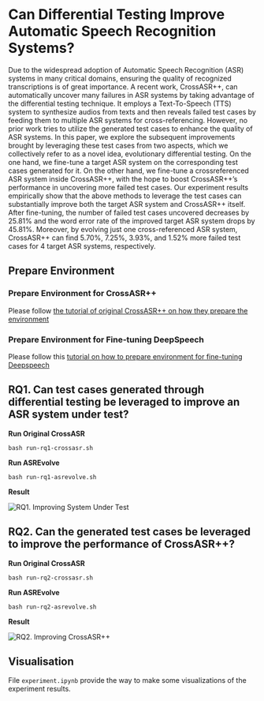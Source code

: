 # Can Differential Testing Improve Automatic Speech Recognition Systems?
 
Due to the widespread adoption of Automatic Speech Recognition (ASR) systems in many critical domains, ensuring the quality of recognized transcriptions is of great importance. A recent work, CrossASR++, can automatically uncover many failures in ASR systems by taking advantage of the differential testing technique. It employs a Text-To-Speech (TTS) system to synthesize audios from texts and then reveals failed test cases by feeding them to multiple ASR systems for cross-referencing. However, no prior work tries to utilize the generated test cases to enhance the quality of ASR systems. In this paper, we explore the subsequent improvements brought by leveraging these test cases from two aspects, which we collectively refer to as a novel idea, evolutionary differential testing. On the one hand, we fine-tune a target ASR system on the corresponding test cases generated for it. On the other hand, we fine-tune a crossreferenced ASR system inside CrossASR++, with the hope to boost CrossASR++’s performance in uncovering more failed test cases. Our experiment results empirically show that the above methods to leverage the test cases can substantially improve both the target ASR system and CrossASR++ itself. After fine-tuning, the number of failed test cases uncovered decreases by 25.81% and the word error rate of the improved target ASR system drops by 45.81%. Moreover, by evolving just one cross-referenced ASR system, CrossASR++ can find 5.70%, 7.25%, 3.93%, and 1.52% more failed test cases for 4 target ASR systems, respectively.


## Prepare Environment

### Prepare Environment for CrossASR++

Please follow [the tutorial of original CrossASR++ on how they prepare the environment](https://github.com/soarsmu/CrossASRplus/tree/main/examples)

### Prepare Environment for Fine-tuning DeepSpeech

Please follow this [tutorial on how to prepare environment for fine-tuning Deepspeech](https://anonymous.4open.science/r/FineTuneDeepSpeech-B7EB/README.md)


## RQ1. Can test cases generated through differential testing be leveraged to improve an ASR system under test?

**Run Original CrossASR**

```
bash run-rq1-crossasr.sh
```


**Run ASREvolve**

```
bash run-rq1-asrevolve.sh
```

**Result** 

![RQ1. Improving System Under Test](https://anonymous.4open.science/r/ASREvolve-1F5E/images/rq1.png?raw=true)



## RQ2. Can the generated test cases be leveraged to improve the performance of CrossASR++?

**Run Original CrossASR**

```
bash run-rq2-crossasr.sh
```


**Run ASREvolve**

```
bash run-rq2-asrevolve.sh
```

**Result** 

![RQ2. Improving CrossASR++](https://anonymous.4open.science/r/ASREvolve-1F5E/images/rq2-summary.png?raw=true)


## Visualisation

File `experiment.ipynb` provide the way to make some visualizations of the experiment results.
